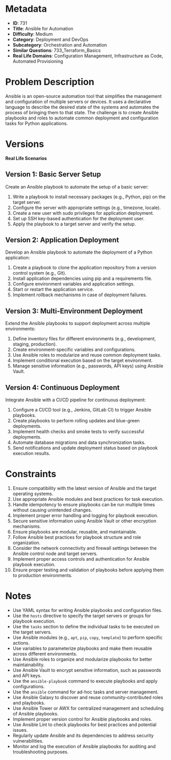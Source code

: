 # Metadata

- **ID**: 731
- **Title**: Ansible for Automation
- **Difficulty**: Medium
- **Category**: Deployment and DevOps
- **Subcategory**: Orchestration and Automation
- **Similar Questions**: 733_Terraform_Basics
- **Real Life Domains**: Configuration Management, Infrastructure as Code, Automated Provisioning

# Problem Description

Ansible is an open-source automation tool that simplifies the management and configuration of multiple servers or devices. It uses a declarative language to describe the desired state of the systems and automates the process of bringing them to that state. The challenge is to create Ansible playbooks and roles to automate common deployment and configuration tasks for Python applications.

# Versions

**Real Life Scenarios**

## Version 1: Basic Server Setup

Create an Ansible playbook to automate the setup of a basic server:

1. Write a playbook to install necessary packages (e.g., Python, pip) on the target server.
2. Configure the server with appropriate settings (e.g., timezone, locale).
3. Create a new user with sudo privileges for application deployment.
4. Set up SSH key-based authentication for the deployment user.
5. Apply the playbook to a target server and verify the setup.

## Version 2: Application Deployment

Develop an Ansible playbook to automate the deployment of a Python application:

1. Create a playbook to clone the application repository from a version control system (e.g., Git).
2. Install application dependencies using pip and a requirements file.
3. Configure environment variables and application settings.
4. Start or restart the application service.
5. Implement rollback mechanisms in case of deployment failures.

## Version 3: Multi-Environment Deployment

Extend the Ansible playbooks to support deployment across multiple environments:

1. Define inventory files for different environments (e.g., development, staging, production).
2. Create environment-specific variables and configurations.
3. Use Ansible roles to modularize and reuse common deployment tasks.
4. Implement conditional execution based on the target environment.
5. Manage sensitive information (e.g., passwords, API keys) using Ansible Vault.

## Version 4: Continuous Deployment

Integrate Ansible with a CI/CD pipeline for continuous deployment:

1. Configure a CI/CD tool (e.g., Jenkins, GitLab CI) to trigger Ansible playbooks.
2. Create playbooks to perform rolling updates and blue-green deployments.
3. Implement health checks and smoke tests to verify successful deployments.
4. Automate database migrations and data synchronization tasks.
5. Send notifications and update deployment status based on playbook execution results.

# Constraints

1. Ensure compatibility with the latest version of Ansible and the target operating systems.
2. Use appropriate Ansible modules and best practices for task execution.
3. Handle idempotency to ensure playbooks can be run multiple times without causing unintended changes.
4. Implement proper error handling and logging for playbook execution.
5. Secure sensitive information using Ansible Vault or other encryption mechanisms.
6. Ensure playbooks are modular, reusable, and maintainable.
7. Follow Ansible best practices for playbook structure and role organization.
8. Consider the network connectivity and firewall settings between the Ansible control node and target servers.
9. Implement proper access controls and authentication for Ansible playbook execution.
10. Ensure proper testing and validation of playbooks before applying them to production environments.

# Notes

- Use YAML syntax for writing Ansible playbooks and configuration files.
- Use the `hosts` directive to specify the target servers or groups for playbook execution.
- Use the `tasks` section to define the individual tasks to be executed on the target servers.
- Use Ansible modules (e.g., `apt`, `pip`, `copy`, `template`) to perform specific actions.
- Use variables to parameterize playbooks and make them reusable across different environments.
- Use Ansible roles to organize and modularize playbooks for better maintainability.
- Use Ansible Vault to encrypt sensitive information, such as passwords and API keys.
- Use the `ansible-playbook` command to execute playbooks and apply configurations.
- Use the `ansible` command for ad-hoc tasks and server management.
- Use Ansible Galaxy to discover and reuse community-contributed roles and playbooks.
- Use Ansible Tower or AWX for centralized management and scheduling of Ansible playbooks.
- Implement proper version control for Ansible playbooks and roles.
- Use Ansible Lint to check playbooks for best practices and potential issues.
- Regularly update Ansible and its dependencies to address security vulnerabilities.
- Monitor and log the execution of Ansible playbooks for auditing and troubleshooting purposes.